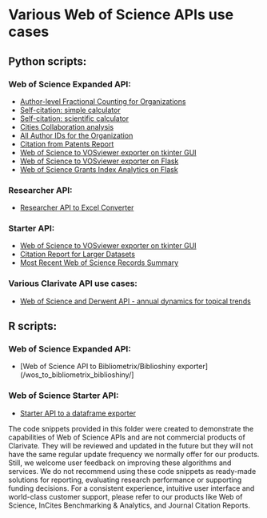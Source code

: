 # Various Web of Science APIs use cases

## Python scripts:

### Web of Science Expanded API:
* [Author-level Fractional Counting for Organizations](/author-level_fractional_counting_for_organizations/)
* [Self-citation: simple calculator](/researcherid-based_h-index_excluding_self-citations/)
* [Self-citation: scientific calculator](/various_types_of_self_citation/)
* [Cities Collaboration analysis](/cities_collaborations_analysis/)
* [All Author IDs for the Organization](/retrieve_author_ids/)
* [Citation from Patents Report](/citations_from_patents/)
* [Web of Science to VOSviewer exporter on tkinter GUI](/wos_to_vosviewer_exporter_tkinter/)
* [Web of Science to VOSviewer exporter on Flask](/wos_to_vosviewer_exporter_flask/)
* [Web of Science Grants Index Analytics on Flask](/wos_grants_index_analytics_flask/)


### Researcher API:
* [Researcher API to Excel Converter](/researcher-api-excel-converter/)


### Starter API:
* [Web of Science to VOSviewer exporter on tkinter GUI](/wos_to_vosviewer_exporter/)
* [Citation Report for Larger Datasets](/citation_report_for_larger_datasets/)
* [Most Recent Web of Science Records Summary](/most_recent_wos_items/)


### Various Clarivate API use cases:
* [Web of Science and Derwent API - annual dynamics for topical trends](/wos_and_derwent_api_topical_search/)


## R scripts:

### Web of Science Expanded API:
* [Web of Science API to Bibliometrix/Biblioshiny exporter](/wos_to_bibliometrix_biblioshiny/]

### Web of Science Starter API:
* [Starter API to a dataframe exporter](/starter_api_to_dataframe/)

The code snippets provided in this folder were created to demonstrate the capabilities of Web of Science APIs and are not commercial products of Clarivate. They will be reviewed and updated in the future but they will not have the same regular update frequency we normally offer for our products. Still, we welcome user feedback on improving these algorithms and services. We do not recommend using these code snippets as ready-made solutions for reporting, evaluating research performance or supporting funding decisions. For a consistent experience, intuitive user interface and world-class customer support, please refer to our products like Web of Science, InCites Benchmarking & Analytics, and Journal Citation Reports.